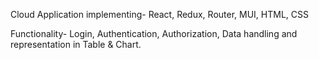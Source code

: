 Cloud Application implementing-
React, Redux, Router, MUI, HTML, CSS

Functionality- Login, Authentication, Authorization, Data handling and representation in Table & Chart.